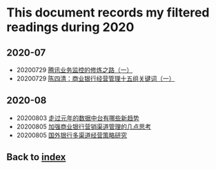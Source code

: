 # This document records my filtered readings during 2020
## 2020-07
- 20200729 [腾讯业务监控的修炼之路（一）](https://cloud.tencent.com/developer/article/1005844)
- 20200729 [陈四清：商业银行经营管理十五组关键词（一） ](https://www.sohu.com/a/399764818_618586)

## 2020-08
- 20200803 [走过元年的数据中台有哪些新趋势](https://www.yuanian.com/gz/yngd/sjzt/1187.html)
- 20200805 [加强商业银行营销渠道管理的几点思考](https://www.docin.com/p-1323133265.html)
- 20200805 [国外银行多渠道经营策略研究](https://www.china-cba.net/Index/show/catid/60/id/12166.html)

## Back to [index](./index.md)
